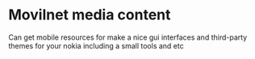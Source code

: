 
# Movilnet media content

Can get mobile resources for make a nice gui interfaces and third-party themes for your nokia including a small tools and etc

